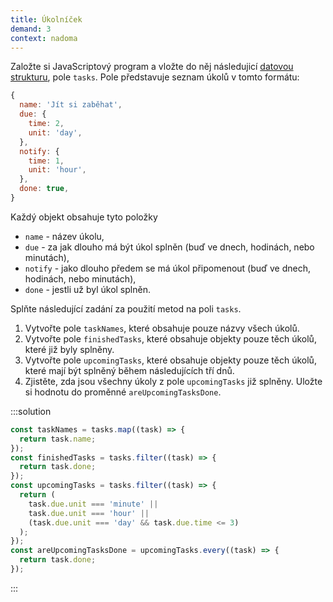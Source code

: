 ```yaml
---
title: Úkolníček
demand: 3
context: nadoma
---
```


Založte si JavaScriptový program a vložte do něj následujicí [datovou strukturu](assets/tasks.js), pole `tasks`. Pole představuje seznam úkolů v tomto formátu:

```js
{
  name: 'Jít si zaběhat',
  due: {
    time: 2,
    unit: 'day',
  },
  notify: {
    time: 1,
    unit: 'hour',
  },
  done: true,
}
```

Každý objekt obsahuje tyto položky

- `name` - název úkolu,
- `due` - za jak dlouho má být úkol splněn (buď ve dnech, hodinách, nebo minutách),
- `notify` - jako dlouho předem se má úkol připomenout (buď ve dnech, hodinách, nebo minutách),
- `done` - jestli už byl úkol splněn.

Splňte následující zadání za použití metod na poli `tasks`.

1. Vytvořte pole `taskNames`, které obsahuje pouze názvy všech úkolů.
1. Vytvořte pole `finishedTasks`, které obsahuje objekty pouze těch úkolů, které již byly splněny.
1. Vytvořte pole `upcomingTasks`, které obsahuje objekty pouze těch úkolů, které mají být splněný během následujících tří dnů.
1. Zjistěte, zda jsou všechny úkoly z pole `upcomingTasks` již splněny. Uložte si hodnotu do proměnné `areUpcomingTasksDone`.

:::solution

```js
const taskNames = tasks.map((task) => {
  return task.name;
});
const finishedTasks = tasks.filter((task) => {
  return task.done;
});
const upcomingTasks = tasks.filter((task) => {
  return (
    task.due.unit === 'minute' ||
    task.due.unit === 'hour' ||
    (task.due.unit === 'day' && task.due.time <= 3)
  );
});
const areUpcomingTasksDone = upcomingTasks.every((task) => {
  return task.done;
});
```

:::
